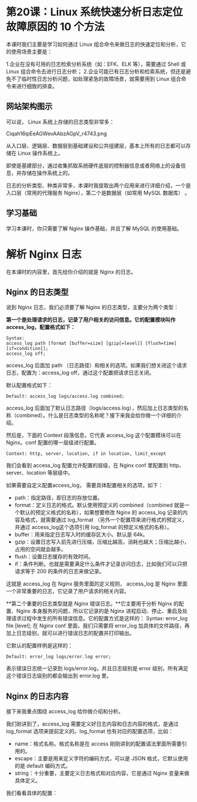 # 第20课：Linux 系统快速分析日志定位故障原因的 10 个方法

本课时我们主要是学习如何通过 Linux 组合命令来做日志的快速定位和分析，它的使用场景主要是：

1.企业在没有可用的日志检索分析系统（如：EFK、ELK 等），需要通过 Shell 或 Linux 组合命令去进行日志分析；
2.企业可能已有日志分析和检索系统，但还是避免不了临时性日志分析问题，如处理紧急的故障场景，就需要用到 Linux 组合命令来进行细致的排查。

## 网站架构图示

可以说， Linux 系统上存储的日志类型非常多：

Ciqah16ipEeAGWevAAbzAGpV_r4743.png

从入口层、逻辑层、数据层到基础建设和公共组建层，基本上所有的日志都可以存储在 Linux 操作系统上。

即使是基建部分，通过收集抓取系统硬件底层的控制器信息或者网络上的设备信息，并存储在操作系统上的。

日志的分析类型、种类非常多，本课时我提取出两个应用来进行详细介绍，一个是入口层（常用的代理服务 Nginx），第二个是数据层（如常用 MySQL 数据库） 。

## 学习基础

学习本课时，你只需要了解 Nginx 操作基础，并且了解 MySQL 的使用基础。

# 解析 Nginx 日志

在本课时的内容里，首先给你介绍的就是 Nginx 的日志。

## Nginx 的日志类型

说到 Nginx 日志，我们必须要了解 Nginx 的日志类型，主要分为两个类型：

**第一个是处理请求的日志，记录了用户相关的访问信息。它的配置模块叫作 access_log，配置格式如下：**



```
Syntax:
access_log path [format [buffer=size] [gzip[=level]] [flush=time] [if=condition]];
access_log off;

```

access_log 后面加 path （日志路径）和相关的选项。如果我们想关闭这个请求日志，配置为：access_log off，通过这个配置把请求日志关闭。


默认配置格式如下：

```
Default: access_log logs/access.log combined;

```


access_log 后面加了默认日志路径（logs/access.log），然后加上日志类型的名称（combined）。什么是日志类型的名称呢？接下来我会给你做一个详细的介绍。

然后是，下面的 Context 段落信息，它代表 access_log 这个配置模块可以在 Nginx。conf 配置的哪一层级进行配置。


```
Context: http, server, location, if in location, limit_except

```

我们会看到 access_log 配置允许配置的层级，在 Nginx conf 里配置到 http、server、location 等层级中。

如果需要自定义配置access_log， 需要具体配置相关的选项，如下：

* path：指定路径，即日志的存放位置。
* format：定义日志的格式。默认使用预定义的 combined（combined 就是一个默认的预定义格式的名称），如果想要修改 Nginx 的 access_log 记录的内容及格式，就需要通过 log_format （另外一个配置项来进行格式的预定义，并通过 access_log这个选项引用 log_format 的预定义格式的名称）。
* buffer：用来指定日志写入时的缓存区大小。默认是 64k。
* gzip：设置日志写入前先进行压缩，压缩比越高，消耗也越大；压缩比越小，占用的空间就会越多。
* flush：设置日志缓存的有效时间。
* if：条件判断。也就是需要满足什么条件才记录访问日志，比如我们可以只把请求等于 200 的条件的日志来做记录。


这就是 access_log 在 Nginx 服务里面的定义规则， access_log 是 Nginx 里面一个非常重要的日志，它记录了用户请求的相关内容。

**第二个重要的日志类型就是 Nginx 错误日志。**它主要用于分析 Nginx 的配置、Nginx 本身服务的问题，所以它记录的是 Nginx 进程启动、停止、重启及处理请求过程中发生的所有错误信息。它的配置方式是这样的：
Syntax: error_log file [level];
在 Nginx conf 里面，我们只需要将 error_log 加具体的文件路径，再加上日志级别，就可以进行错误日志的配置并打印输出。

它默认的配置样例是这样的：



```
Default: error_log logs/error.log error;

```
表示错误日志统一记录到 logs/error.log，并且日志级别是 error 级别，所有满足这个错误日志级别的都会输出到 error.log 里。

## Nginx 的日志内容

接下来我重点围绕 access_log 给你做介绍和分析。

我们刚讲到了，access_log 需要定义好日志内容和日志内容的格式，是通过 log_format 选项来提前定义的。log_format 也有对应的配置选项，比如：

* name：格式名称。格式名称是在 access 刚刚讲到的配置语法里面所需要引用的。
* escape：主要是用来定义字符的编码方式，可以是 JSON 格式，它默认使用的是 default 编码方式。
* string：十分重要，主要定义日志格式和对应内容，它是通过 Nginx 变量来做具体定义。

我们看看具体的配置：
